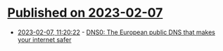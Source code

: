 # [Published on 2023-02-07](index.md)

* [2023-02-07, 11:20:22](https://news.ycombinator.com/item?id=34691313) - [DNS0: The European public DNS that makes your internet safer](https://www.dns0.eu)
